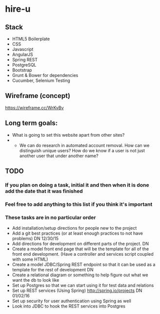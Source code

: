 # hire-u

## Stack
* HTML5 Boilerplate
* CSS
* Javascript
* AngularJS
* Spring REST
* PostgreSQL
* Bootstrap
* Grunt & Bower for dependencies
* Cucumber, Selenium Testing

## Wireframe (concept)
https://wireframe.cc/WrKvBv

## Long term goals:
* What is going to set this website apart from other sites?
* - We can do research in automated account removal. How can we distinguish unique users? How do we know if a user is not just another
user that under another name?

## TODO
### If you plan on doing a task, initial it and then when it is done add the date that it was finished
### Feel free to add anything to this list if you think it's important
### These tasks are in no particular order
* Add installation/setup directions for people new to the project
* Add a git best practices (or at least enough practices to not have problems) DN 12/30/15
* Add directions for development on different parts of the project. DN
* Create a model front end page that will be the template for all of the front end development. (Have a controller and services script coupled with some HTML)
* Create a model JDBC/Spring REST endpoint so that it can be used as a template for the rest of development DN
* Create a relational diagram or something to help figure out what we want the db to look like
* Set up Postgres so that we can start using it for test data and relations
* Set up REST services (Using Spring) http://spring.io/projects DN 01/02/16
* Set up security for user authentication using Spring as well
* Look into JDBC to hook the REST services into Postgres
